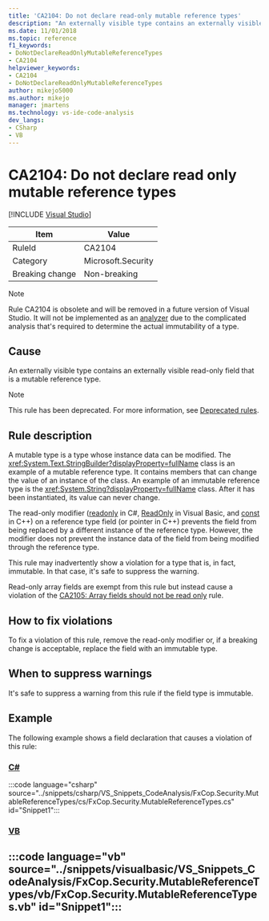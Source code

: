 ```yaml
---
title: 'CA2104: Do not declare read-only mutable reference types'
description: "An externally visible type contains an externally visible read-only field that is a mutable reference type."
ms.date: 11/01/2018
ms.topic: reference
f1_keywords:
- DoNotDeclareReadOnlyMutableReferenceTypes
- CA2104
helpviewer_keywords:
- CA2104
- DoNotDeclareReadOnlyMutableReferenceTypes
author: mikejo5000
ms.author: mikejo
manager: jmartens
ms.technology: vs-ide-code-analysis
dev_langs:
- CSharp
- VB
---
```

# CA2104: Do not declare read only mutable reference types

 [!INCLUDE [Visual Studio](~/includes/applies-to-version/vs-windows-only.md)]

|Item|Value|
|-|-|
|RuleId|CA2104|
|Category|Microsoft.Security|
|Breaking change|Non-breaking|

> [!NOTE]
> Rule CA2104 is obsolete and will be removed in a future version of Visual Studio. It will not be implemented as an [analyzer](roslyn-analyzers-overview.md) due to the complicated analysis that's required to determine the actual immutability of a type.

## Cause
An externally visible type contains an externally visible read-only field that is a mutable reference type.

> [!NOTE]
> This rule has been deprecated. For more information, see [Deprecated rules](fxcop-unported-deprecated-rules.md).

## Rule description

A mutable type is a type whose instance data can be modified. The <xref:System.Text.StringBuilder?displayProperty=fullName> class is an example of a mutable reference type. It contains members that can change the value of an instance of the class. An example of an immutable reference type is the <xref:System.String?displayProperty=fullName> class. After it has been instantiated, its value can never change.

The read-only modifier ([readonly](/dotnet/csharp/language-reference/keywords/readonly) in C#, [ReadOnly](/dotnet/visual-basic/language-reference/modifiers/readonly) in Visual Basic, and [const](/cpp/cpp/const-cpp) in C++) on a reference type field (or pointer in C++) prevents the field from being replaced by a different instance of the reference type. However, the modifier does not prevent the instance data of the field from being modified through the reference type.

This rule may inadvertently show a violation for a type that is, in fact, immutable. In that case, it's safe to suppress the warning.

Read-only array fields are exempt from this rule but instead cause a violation of the [CA2105: Array fields should not be read only](../code-quality/ca2105.md) rule.

## How to fix violations

To fix a violation of this rule, remove the read-only modifier or, if a breaking change is acceptable, replace the field with an immutable type.

## When to suppress warnings

It's safe to suppress a warning from this rule if the field type is immutable.

## Example

The following example shows a field declaration that causes a violation of this rule:

### [C#](#tab/csharp)
:::code language="csharp" source="../snippets/csharp/VS_Snippets_CodeAnalysis/FxCop.Security.MutableReferenceTypes/cs/FxCop.Security.MutableReferenceTypes.cs" id="Snippet1":::

### [VB](#tab/vb)
:::code language="vb" source="../snippets/visualbasic/VS_Snippets_CodeAnalysis/FxCop.Security.MutableReferenceTypes/vb/FxCop.Security.MutableReferenceTypes.vb" id="Snippet1":::
---
